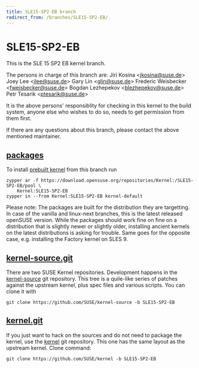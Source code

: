 ```yaml
---
title: SLE15-SP2-EB branch
redirect_from: /branches/SLE15-SP2-EB/
---
```

# SLE15-SP2-EB
This is the SLE 15 SP2 EB kernel branch.

The persons in charge of this branch are:
Jiri Kosina <[jkosina@suse.de](mailto:jkosina@suse.de?subject=SLE15-SP2-EB%20branch)>
Joey Lee <[jlee@suse.de](mailto:jlee@suse.de?subject=SLE15-SP2-EB%20branch)>
Gary Lin <[glin@suse.de](mailto:glin@suse.de?subject=SLE15-SP2-EB%20branch)>
Frederic Weisbecker <[fweisbecker@suse.de](mailto:fweisbecker@suse.de?subject=SLE15-SP2-EB%20branch)>
Bogdan Lezhepekov <[blezhepekov@suse.de](mailto:blezhepekov@suse.de?subject=SLE15-SP2-EB%20branch)>
Petr Tesarik <[ptesarik@suse.de](mailto:ptesarik@suse.de?subject=SLE15-SP2-EB%20branch)>

It is the above persons' responsiblity for checking in this kernel to
the build system, anyone else who wishes to do so, needs to get
permission from them first.

If there are any questions about this branch, please contact the above
mentioned maintainer.


## [packages](https://download.opensuse.org/repositories/Kernel:/SLE15-SP2-EB)
To install
[prebuilt kernel](https://download.opensuse.org/repositories/Kernel:/SLE15-SP2-EB)
from this branch run

```
zypper ar -f https://download.opensuse.org/repositories/Kernel:/SLE15-SP2-EB/pool \
    Kernel:SLE15-SP2-EB
zypper in --from Kernel:SLE15-SP2-EB kernel-default
```

Please note: The packages are built for the distribution they are
targetting. In case of the vanilla and linux-next branches, this is the
latest released openSUSE version. While the packages should work fine on
fine on a distribution that is slightly newer or slightly older,
installing ancient kernels on the latest distributions is asking for
trouble. Same goes for the opposite case, e.g. installing the Factory
kernel on SLES 9.

## [kernel-source.git](https://github.com/SUSE/kernel-source/tree/SLE15-SP2-EB)
There are two SUSE Kernel repositories. Development happens in the
[kernel-source](https://github.com/SUSE/kernel-source/tree/SLE15-SP2-EB)
git repository. This tree is a quile-like series of patches against the
upstream kernel, plus spec files and various scripts. You can clone it
with

```
git clone https://github.com/SUSE/kernel-source -b SLE15-SP2-EB
```

## [kernel.git](https://github.com/SUSE/kernel/tree/SLE15-SP2-EB)
If you just want to hack on the sources and do not need to package the
kernel, use the [kernel](https://github.com/SUSE/kernel/tree/SLE15-SP2-EB)
git repository. This one has the same layout as the upstream kernel. Clone
command:

```
git clone https://github.com/SUSE/kernel -b SLE15-SP2-EB
```



